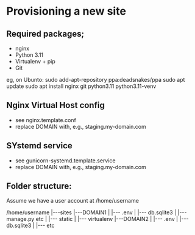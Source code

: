Provisioning a new site
=======================

## Required packages;

* nginx
* Python 3.11
* Virtualenv + pip
* Git

eg, on Ubunto:
    sudo add-apt-repository ppa:deadsnakes/ppa
    sudo apt update
    sudo apt install nginx git python3.11 python3.11-venv


## Nginx Virtual Host config

* see nginx.template.conf
* replace DOMAIN with, e.g., staging.my-domain.com

## SYstemd service
* see gunicorn-systemd.template.service
* replace DOMAIN with, e.g., staging.my-domain.com

## Folder structure:

Assume we have a user account at /home/username

/home/username
|---sites
    |---DOMAIN1
    |    |--- .env
    |    |--- db.sqlite3
    |    |--- manage.py etc
    |    |--- static
    |    |--- virtualenv
    |---DOMAIN2
    |    |--- .env
    |    |--- db.sqlite3
    |    |--- etc
